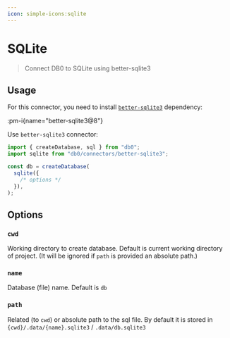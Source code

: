 ```yaml
---
icon: simple-icons:sqlite
---
```


# SQLite

> Connect DB0 to SQLite using better-sqlite3

<!-- :read-more{to=""} -->

## Usage

For this connector, you need to install [`better-sqlite3`](https://www.npmjs.com/package/better-sqlite3) dependency:

:pm-i{name="better-sqlite3@8"}

Use `better-sqlite3` connector:

```js
import { createDatabase, sql } from "db0";
import sqlite from "db0/connectors/better-sqlite3";

const db = createDatabase(
  sqlite({
    /* options */
  }),
);
```

## Options

### `cwd`

Working directory to create database. Default is current working directory of project. (It will be ignored if `path` is provided an absolute path.)

### `name`

Database (file) name. Default is `db`

### `path`

Related (to `cwd`) or absolute path to the sql file. By default it is stored in `{cwd}/.data/{name}.sqlite3` / `.data/db.sqlite3`
